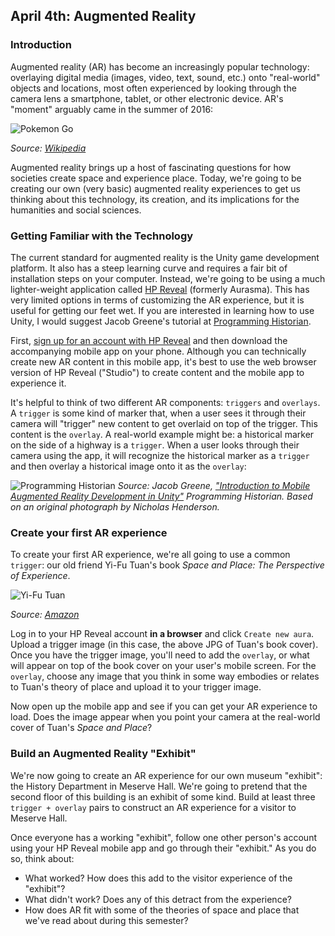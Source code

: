 ## April 4th: Augmented Reality

### Introduction

Augmented reality (AR) has become an increasingly popular technology: overlaying  digital media (images, video, text, sound, etc.) onto "real-world" objects and locations, most often experienced by looking through the camera lens a smartphone, tablet, or other electronic device. AR's "moment" arguably came in the summer of 2016:

![Pokemon Go](https://upload.wikimedia.org/wikipedia/en/9/90/Pok%C3%A9mon_Go_AR_Mode%2C_Dec_2017.png)

*Source: [Wikipedia](https://en.wikipedia.org/wiki/File:Pok%C3%A9mon_Go_AR_Mode,_Dec_2017.png)*

Augmented reality brings up a host of fascinating questions for how societies create space and experience place. Today, we're going to be creating our own (very basic) augmented reality experiences to get us thinking about this technology, its creation, and its implications for the humanities and social sciences.

### Getting Familiar with the Technology

The current standard for augmented reality is the Unity game development platform. It also has a steep learning curve and requires a fair bit of installation steps on your computer. Instead, we're going to be using a much lighter-weight application called [HP Reveal](https://studio.hpreveal.com/landing) (formerly Aurasma). This has very limited options in terms of customizing the AR experience, but it is useful for getting our feet wet. If you are interested in learning how to use Unity, I would suggest Jacob Greene's tutorial at [Programming Historian](https://programminghistorian.org/lessons/intro-to-augmented-reality-with-unity).

First, [sign up for an account with HP Reveal](https://studio.hpreveal.com/landing) and then download the accompanying mobile app on your phone. Although you can technically create new AR content in this mobile app, it's best to use the web browser version of HP Reveal ("Studio") to create content and the mobile app to experience it. 

It's helpful to think of two different AR components: `triggers` and `overlays`. A `trigger` is some kind of marker that, when a user sees it through their camera will "trigger" new content to get overlaid on top of the trigger. This content is the `overlay`. A real-world example might be: a historical marker on the side of a highway is a `trigger`. When a user looks through their camera using the app, it will recognize the historical marker as a `trigger` and then overlay a historical image onto it as the `overlay`:

![Programming Historian](https://programminghistorian.org/images/intro-to-augmented-reality-with-unity/new-ar-dev-1.png)
*Source: Jacob Greene, ["Introduction to Mobile Augmented Reality Development in Unity"](https://programminghistorian.org/lessons/intro-to-augmented-reality-with-unity) Programming Historian. Based on an original photograph by Nicholas Henderson.*

### Create your first AR experience

To create your first AR experience, we're all going to use a common `trigger`: our old friend Yi-Fu Tuan's book *Space and Place: The Perspective of Experience*.

![Yi-Fu Tuan](https://images-na.ssl-images-amazon.com/images/I/419QSeiwcJL._SX324_BO1,204,203,200_.jpg) 

*Source: [Amazon](https://www.amazon.com/Space-Place-Perspective-Yi-Fu-Tuan/dp/0816638772)*

Log in to your HP Reveal account **in a browser** and click `Create new aura`. Upload a trigger image (in this case, the above JPG of Tuan's book cover). Once you have the trigger image, you'll need to add the `overlay`, or what will appear on top of the book cover on your user's mobile screen. For the `overlay`, choose any image that you think in some way embodies or relates to Tuan's theory of place and upload it to your trigger image.

Now open up the mobile app and see if you can get your AR experience to load. Does the image appear when you point your camera at the real-world cover of Tuan's *Space and Place*?

### Build an Augmented Reality "Exhibit"

We're now going to create an AR experience for our own museum "exhibit": the History Department in Meserve Hall. We're going to pretend that the second floor of this building is an exhibit of some kind. Build at least three `trigger + overlay` pairs to construct an AR experience for a visitor to Meserve Hall. 

Once everyone has a working "exhibit", follow one other person's account using your HP Reveal mobile app and go through their "exhibit." As you do so, think about: 

- What worked? How does this add to the visitor experience of the "exhibit"?
- What didn't work? Does any of this detract from the experience?
- How does AR fit with some of the theories of space and place that we've read about during this semester?